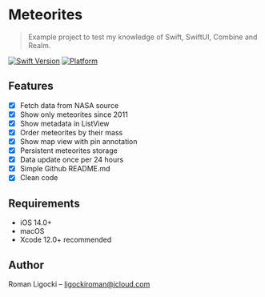 # Meteorites
> Example project to test my knowledge of Swift, SwiftUI, Combine and Realm.  

[![Swift Version][swift-image]][swift-url]
[![Platform](https://img.shields.io/badge/platform-macOS%20%7C%20iOS-lightgrey?style=flat)](https://github.com/rligocki/Meteorites)


## Features

- [x] Fetch data from NASA source 
- [x] Show only meteorites since 2011
- [x] Show metadata in ListView
- [x] Order meteorites by their mass
- [x] Show map view with pin annotation
- [x] Persistent meteorites storage
- [x] Data update once per 24 hours
- [x] Simple Github README.md
- [x] Clean code

## Requirements

- iOS 14.0+
- macOS 
- Xcode 12.0+ recommended

## Author
Roman Ligocki – ligockiroman@icloud.com 

[swift-image]:https://img.shields.io/badge/swift-5.2.4-orange.svg
[swift-url]: https://swift.org/
